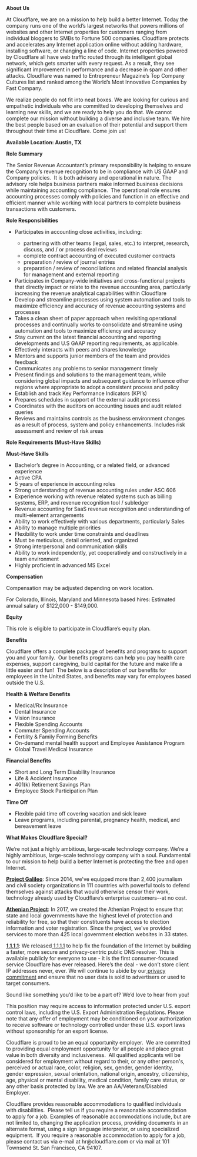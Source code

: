 <div class="content-intro">
	<div><strong>About Us</strong></div>
	<div>
		<p>At Cloudflare, we are on a mission to help build a better Internet. Today the company runs one of the world’s largest networks that powers millions of websites and other Internet properties for customers ranging from individual bloggers to SMBs to Fortune 500 companies. Cloudflare protects and accelerates any Internet application online without adding hardware, installing software, or changing a line of code. Internet properties powered by Cloudflare all have web traffic routed through its intelligent global network, which gets smarter with every request. As a result, they see significant improvement in performance and a decrease in spam and other attacks. Cloudflare was named to Entrepreneur Magazine’s Top Company Cultures list and ranked among the World’s Most Innovative Companies by Fast Company.&nbsp;</p>
		<p><span style="font-weight: 400;">We realize people do not fit into neat boxes. We are looking for curious and empathetic individuals who are committed to developing themselves and learning new skills, and we are ready to help you do that. We cannot complete our mission without building a diverse and inclusive team. We hire the best people based on an evaluation of their potential and support them throughout their time at Cloudflare. Come join us!&nbsp;</span></p>
	</div>
</div>
<p><strong>Available Location: Austin, TX</strong></p>
<p><strong>Role Summary</strong></p>
<p>The Senior Revenue Accountant’s primary responsibility is helping to ensure the Company’s revenue recognition to be in compliance with US GAAP and Company policies.&nbsp; It is both advisory and operational in nature. The advisory role helps business partners make informed business decisions while maintaining accounting compliance.&nbsp; The operational role ensures accounting processes comply with policies and function in an effective and efficient manner while working with local partners to complete business transactions with customers.</p>
<p><strong>Role Responsibilities</strong></p>
<ul>
	<li>Participates in accounting close activities, including:</li>
	<ul>
		<li>partnering with other teams (legal, sales, etc.) to interpret, research, discuss, and / or process deal reviews</li>
		<li>complete contract accounting of executed customer contracts</li>
		<li>preparation / review of journal entries</li>
		<li>preparation / review of reconciliations and related financial analysis for management and external reporting</li>
	</ul>
	<li>Participates in Company-wide initiatives and cross-functional projects that directly impact or relate to the revenue accounting area, particularly increasing the revenue analytical capabilities within Cloudflare</li>
	<li>Develop and streamline processes using system automation and tools to maximize efficiency and accuracy of revenue accounting systems and processes</li>
	<li>Takes a clean sheet of paper approach when revisiting operational processes and continually works to consolidate and streamline using automation and tools to maximize efficiency and accuracy</li>
	<li>Stay current on the latest financial accounting and reporting developments and U.S GAAP reporting requirements, as applicable.</li>
	<li>Effectively interacts with peers and shares knowledge</li>
	<li>Mentors and supports junior members of the team and provides feedback</li>
	<li>Communicates any problems to senior management timely</li>
	<li>Present findings and solutions to the management team, while considering global impacts and subsequent guidance to influence other regions where appropriate to adopt a consistent process and policy</li>
	<li>Establish and track Key Performance Indicators (KPI’s)</li>
	<li>Prepares schedules in support of the external audit process</li>
	<li>Coordinates with the auditors on accounting issues and audit related queries</li>
	<li>Reviews and maintains controls as the business environment changes as a result of process, system and policy enhancements. Includes risk assessment and review of risk areas</li>
</ul>
<p><strong>Role Requirements (Must-Have Skills)</strong></p>
<p><strong>Must-Have Skills</strong></p>
<ul>
	<li>Bachelor’s degree in Accounting, or a related field, or advanced experience</li>
	<li>Active CPA</li>
	<li>5 years of experience in accounting roles</li>
	<li>Strong understanding of revenue accounting rules under ASC 606</li>
	<li>Experience working with revenue related systems such as billing systems, ERP, and revenue recognition tool / subledger</li>
	<li>Revenue accounting for SaaS revenue recognition and understanding of multi-element arrangements</li>
	<li>Ability to work effectively with various departments, particularly Sales</li>
	<li>Ability to manage multiple priorities</li>
	<li>Flexibility to work under time constraints and deadlines</li>
	<li>Must be meticulous, detail oriented, and organized</li>
	<li>Strong interpersonal and communication skills</li>
	<li>Ability to work independently, yet cooperatively and constructively in a team environment</li>
	<li>Highly proficient in advanced MS Excel</li>
</ul>
<p><strong>Compensation</strong></p>
<p>Compensation may be adjusted depending on work location.</p>
<p>For Colorado, Illinois, Maryland and Minnesota based hires: Estimated annual salary of $122,000 - $149,000.</p>
<p><strong>Equity</strong></p>
<p>This role is eligible to participate in Cloudflare’s equity plan.</p>
<p><strong>Benefits</strong></p>
<p>Cloudflare offers a complete package of benefits and programs to support you and your family.&nbsp; Our benefits programs can help you pay health care expenses, support caregiving, build capital for the future and make life a little easier and fun!&nbsp; The below is a description of our benefits for employees in the United States, and benefits may vary for employees based outside the U.S.</p>
<p><strong>Health &amp; Welfare Benefits</strong></p>
<ul>
	<li>Medical/Rx Insurance</li>
	<li>Dental Insurance</li>
	<li>Vision Insurance</li>
	<li>Flexible Spending Accounts</li>
	<li>Commuter Spending Accounts</li>
	<li>Fertility &amp; Family Forming Benefits</li>
	<li>On-demand mental health support and Employee Assistance Program</li>
	<li>Global Travel Medical Insurance</li>
</ul>
<p><strong>Financial Benefits</strong></p>
<ul>
	<li>Short and Long Term Disability Insurance</li>
	<li>Life &amp; Accident Insurance</li>
	<li>401(k) Retirement Savings Plan</li>
	<li>Employee Stock Participation Plan</li>
</ul>
<p><strong>Time Off</strong></p>
<ul>
	<li>Flexible paid time off covering vacation and sick leave</li>
	<li>Leave programs, including parental, pregnancy health, medical, and bereavement leave</li>
</ul>
<div class="content-conclusion">
	<p><strong>What Makes Cloudflare Special?</strong></p>
	<p><span style="font-weight: 400;">We’re not just a highly ambitious, large-scale technology company. We’re a highly ambitious, large-scale technology company with a soul. Fundamental to our mission to help build a better Internet is protecting the free and open Internet.</span></p>
	<p><a href="https://blog.cloudflare.com/protecting-free-expression-online/"><strong>Project Galileo</strong></a><span style="font-weight: 400;">: Since 2014, we've equipped more than 2,400 journalism and civil society organizations in 111 countries with powerful tools to defend themselves against attacks that would otherwise censor their work, technology already used by Cloudflare’s enterprise customers--at no cost.</span></p>
	<p><strong><a href="https://www.cloudflare.com/athenian/">Athenian Project</a></strong><span style="font-weight: 400;">: In 2017, we created the Athenian Project to ensure that state and local governments have the highest level of protection and reliability for free, so that their constituents have access to election information and voter registration. Since the project, we've provided services to more than 425 local government election websites in 33 states.</span></p>
	<p><a href="https://1.1.1.1/"><strong>1.1.1.1</strong></a><span style="font-weight: 400;">: We released</span><a href="https://1.1.1.1/"> <span style="font-weight: 400;">1.1.1.1</span></a><span style="font-weight: 400;"> to help fix the foundation of the Internet by building a faster, more secure and privacy-centric public DNS resolver. This is available publicly for everyone to use - it is the first consumer-focused service Cloudflare has ever released. Here’s the deal - we don’t store client IP addresses never, ever. We will continue to abide by our</span><a href="https://developers.cloudflare.com/1.1.1.1/privacy/public-dns-resolver"> privacy commitment</a><span style="font-weight: 400;"> and ensure that no user data is sold to advertisers or used to target consumers.</span></p>
	<p><span style="font-weight: 400;">Sound like something you’d like to be a part of? We’d love to hear from you!</span></p>
	<p><span style="font-weight: 400;">This position may require access to information protected under U.S. export control laws, including the U.S. Export Administration Regulations. Please note that any offer of employment may be conditioned on your authorization to receive software or technology controlled under these U.S. export laws without sponsorship for an export license.</span></p>
	<p><span style="font-weight: 400;">Cloudflare is proud to be an equal opportunity employer. &nbsp;We are committed to providing equal employment opportunity for all people and place great value in both diversity and inclusiveness. &nbsp;All qualified applicants will be considered for employment without regard to their, or any other person's, perceived or actual</span> <span style="font-weight: 400;">race, color, religion, sex, gender, gender identity, gender expression, sexual orientation, national origin, ancestry, citizenship, age, physical or mental disability, medical condition, family care status, or any other basis protected by law. </span><span style="font-weight: 400;">We are an AA/Veterans/Disabled Employer.</span></p>
	<p><span style="font-weight: 400;">Cloudflare provides reasonable accommodations to qualified individuals with disabilities. &nbsp;Please tell us if you require a reasonable accommodation to apply for a job. Examples of reasonable accommodations include, but are not limited to, changing the application process, providing documents in an alternate format, using a sign language interpreter, or using specialized equipment. &nbsp;If you require a reasonable accommodation to apply for a job, please contact us via e-mail at </span><span style="font-weight: 400;">hr@cloudflare.com</span><span style="font-weight: 400;"> or via mail at 101 Townsend St. San Francisco, CA 94107.</span></p>
</div>
